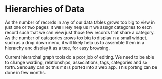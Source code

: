 # Hierarchies of Data
As the number of records in any of our data tables grows too big to view in just one or two pages, it will likely help us if we assign categories to each record such that we can view just those few records that share a category. As the number of categories grows too big to display in a small widget, such as a drop down menu, it will likely help us to assemble them in a hierarchy and display it as a tree, for easy browsing.

Current hierarchal graph tools do a poor job of editing. We need to be able to change wording, relationships, associations, tags, categories and so forth. Seriously can do this if it is ported into a web app. This porting can be done in few months.